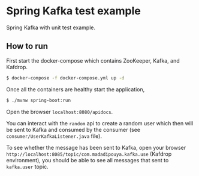 # Spring Kafka test example

Spring Kafka with unit test example.

## How to run

First start the docker-compose which contains ZooKeeper, Kafka, and Kafdrop.

```bash
$ docker-compose -f docker-compose.yml up -d
```

Once all the containers are healthy start the application,

```bash
$ ./mvnw spring-boot:run
```

Open the browser `localhost:8080/apidocs`. 

You can interact with the `random` api to create a random user which then will be sent to Kafka and consumed by the consumer (see `consumer/UserKafkaListener.java` file).

To see whether the message has been sent to Kafka, open your browser `http://localhost:8085/topic/com.madadipouya.kafka.use` (Kafdrop environment), 
you should be able to see all messages that sent to `kafka.user` topic.  